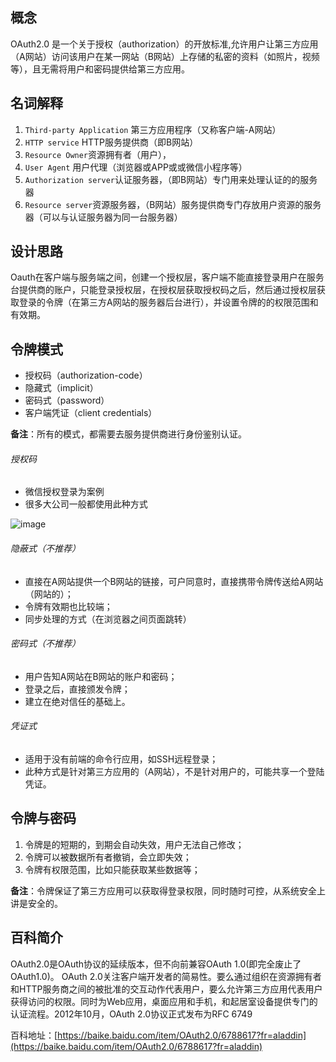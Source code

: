 ## 概念
OAuth2.0 是一个关于授权（authorization）的开放标准,允许用户让第三方应用（A网站）访问该用户在某一网站（B网站）上存储的私密的资料（如照片，视频等），且无需将用户和密码提供给第三方应用。


## 名词解释
1. `Third-party Application` 第三方应用程序（又称客户端-A网站）
2. `HTTP service` HTTP服务提供商（即B网站）
3. `Resource Owner`资源拥有者（用户），
4. `User Agent` 用户代理（浏览器或APP或或微信小程序等）
5. `Authorization server`认证服务器，（即B网站）专门用来处理认证的的服务器
6. `Resource server`资源服务器，（B网站）服务提供商专门存放用户资源的服务器（可以与认证服务器为同一台服务器）

## 设计思路

Oauth在客户端与服务端之间，创建一个授权层，客户端不能直接登录用户在服务台提供商的账户，只能登录授权层，在授权层获取授权码之后，然后通过授权层获取登录的令牌（在第三方A网站的服务器后台进行），并设置令牌的的权限范围和有效期。

## 令牌模式
+ 授权码（authorization-code）
+ 隐藏式（implicit）
+ 密码式（password）
+ 客户端凭证（client credentials）

**备注**：所有的模式，都需要去服务提供商进行身份鉴别认证。
###### 授权码
- 微信授权登录为案例
- 很多大公司一般都使用此种方式

![image](https://res.wx.qq.com/wxdoc/dist/assets/img/api-login.2fcc9f35.jpg)

###### 隐蔽式（不推荐）
- 直接在A网站提供一个B网站的链接，可户同意时，直接携带令牌传送给A网站（网站的）；
- 令牌有效期也比较端；
- 同步处理的方式（在浏览器之间页面跳转）

###### 密码式（不推荐）
- 用户告知A网站在B网站的账户和密码；
- 登录之后，直接颁发令牌；
- 建立在绝对信任的基础上。

###### 凭证式
- 适用于没有前端的命令行应用，如SSH远程登录；
- 此种方式是针对第三方应用的（A网站），不是针对用户的，可能共享一个登陆凭证。

## 令牌与密码
1. 令牌是的短期的，到期会自动失效，用户无法自己修改；
2. 令牌可以被数据所有者撤销，会立即失效；
3. 令牌有权限范围，比如只能获取某些数据等；

**备注**：令牌保证了第三方应用可以获取得登录权限，同时随时可控，从系统安全上讲是安全的。
## 百科简介
OAuth2.0是OAuth协议的延续版本，但不向前兼容OAuth 1.0(即完全废止了OAuth1.0)。 OAuth 2.0关注客户端开发者的简易性。要么通过组织在资源拥有者和HTTP服务商之间的被批准的交互动作代表用户，要么允许第三方应用代表用户获得访问的权限。同时为Web应用，桌面应用和手机，和起居室设备提供专门的认证流程。2012年10月，OAuth 2.0协议正式发布为RFC 6749

百科地址：[https://baike.baidu.com/item/OAuth2.0/6788617?fr=aladdin](https://baike.baidu.com/item/OAuth2.0/6788617?fr=aladdin)



